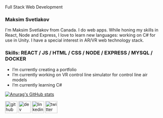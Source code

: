 Full Stack Web Development
### Maksim Svetlakov

I'm Maksim Svetlakov from Canada. I do web apps.
While honing my skills in React, Node and Express, I love to learn new languages: working on C# for use in Unity.
I have a special interest in AR/VR web technology stack. 

### Skills: REACT / JS / HTML / CSS / NODE / EXPRESS / MYSQL / DOCKER

-  I’m currently creating a portfolio
-  I’m currently working on VR control line simulator for control line air models 
-  I’m currently learning C# 

[![Anurag's GitHub stats](https://github-readme-stats.vercel.app/api?username=maksvet)](https://github.com/anuraghazra/github-readme-stats)

[<img src='https://cdn.jsdelivr.net/npm/simple-icons@3.0.1/icons/github.svg' alt='github' height='40'>](https://github.com/maksvet)  [<img src='https://cdn.jsdelivr.net/npm/simple-icons@3.0.1/icons/dev-dot-to.svg' alt='dev' height='40'>](https://dev.to/maksvet)  [<img src='https://cdn.jsdelivr.net/npm/simple-icons@3.0.1/icons/linkedin.svg' alt='linkedin' height='40'>](https://www.linkedin.com/in/maksimsvetlakov/)  [<img src='https://cdn.jsdelivr.net/npm/simple-icons@3.0.1/icons/twitter.svg' alt='twitter' height='40'>](https://twitter.com/MaksimSvetlakov)  

